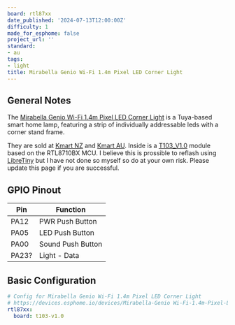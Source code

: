 ```yaml
---
board: rtl87xx
date_published: '2024-07-13T12:00:00Z'
difficulty: 1
made_for_esphome: false
project_url: ''
standard:
- au
tags:
- light
title: Mirabella Genio Wi-Fi 1.4m Pixel LED Corner Light
---
```


## General Notes

The [Mirabella Genio Wi-Fi 1.4m Pixel LED Corner Light](https://www.mirabellagenio.com.au/product-range/mirabella-genio-wi-fi-1-4m-pixel-led-corner-light/) is a Tuya-based smart home lamp, featuring a strip of individually addressable leds with a corner stand frame.

They are sold at [Kmart NZ](https://www.kmart.co.nz/product/mirabella-genio-wi-fi-1.4m-pixel-led-corner-light-43205363/) and [Kmart AU](https://www.kmart.com.au/product/mirabella-genio-wi-fi-14m-pixel-led-corner-light-43205363/).
Inside is a [T103_V1.0](https://docs.libretiny.eu/boards/t103-v1.0/) module based on the RTL8710BX MCU. I believe this is prossible to reflash using [LibreTiny](https://docs.libretiny.eu/docs/platform/realtek-ambz/) but I have not done so myself so do at your own risk. Please update this page if you are successful.

## GPIO Pinout

| Pin    | Function          |
| ------ | ----------------- |
| PA12   | PWR Push Button   |
| PA05   | LED Push Button   |
| PA00   | Sound Push Button |
| PA23?  | Light - Data      |

## Basic Configuration

```yaml
# Config for Mirabella Genio Wi-Fi 1.4m Pixel LED Corner Light
# https://devices.esphome.io/devices/Mirabella-Genio Wi-Fi-1.4m-Pixel-LED-Corner-Light/
rtl87xx:
  board: t103-v1.0
```